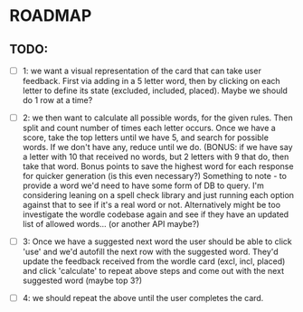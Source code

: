 # ROADMAP

## TODO:

- [ ] 1: we want a visual representation of the card that can take user feedback. First via adding
      in a 5 letter word, then by clicking on each letter to define its state (excluded, included,
      placed). Maybe we should do 1 row at a time?

- [ ] 2: we then want to calculate all possible words, for the given rules. Then split and count
      number of times each letter occurs. Once we have a score, take the top letters until we have
      5, and search for possible words. If we don't have any, reduce until we do. (BONUS: if we
      have say a letter with 10 that received no words, but 2 letters with 9 that do, then take
      that word. Bonus points to save the highest word for each response for quicker generation
      (is this even necessary?)
      Something to note - to provide a word we'd need to have some form of DB to query. I'm
      considering leaning on a spell check library and just running each option against that to
      see if it's a real word or not. Alternatively might be too investigate the wordle codebase
      again and see if they have an updated list of allowed words... (or another API maybe?)

- [ ] 3: Once we have a suggested next word the user should be able to click 'use' and we'd
      autofill the next row with the suggested word. They'd update the feedback received from the
      wordle card (excl, incl, placed) and click 'calculate' to repeat above steps and come out
      with the next suggested word (maybe top 3?)

- [ ] 4: we should repeat the above until the user completes the card.
